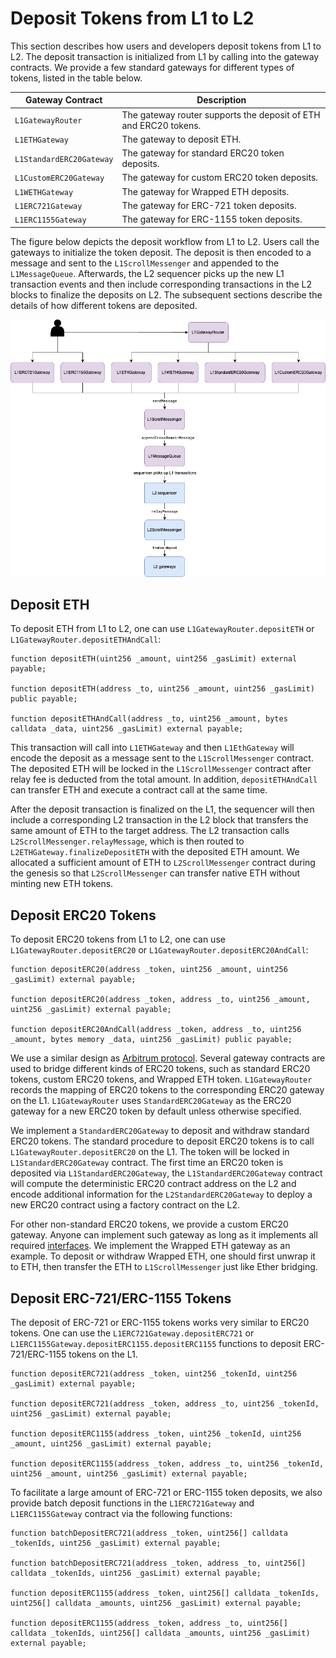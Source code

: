 # Deposit Tokens from L1 to L2

This section describes how users and developers deposit tokens from L1 to L2. The deposit transaction is initialized from L1 by calling into the gateway contracts.
We provide a few standard gateways for different types of tokens, listed in the table below.

| Gateway Contract         | Description                                                        |
|--------------------------|--------------------------------------------------------------------|
| `L1GatewayRouter`        | The gateway router supports the deposit of ETH and ERC20 tokens.   |
| `L1ETHGateway`           | The gateway to deposit ETH.                                        |
| `L1StandardERC20Gateway` | The gateway for standard ERC20 token deposits.                     |
| `L1CustomERC20Gateway`   | The gateway for custom ERC20 token deposits.                       |
| `L1WETHGateway`          | The gateway for Wrapped ETH deposits.                              |
| `L1ERC721Gateway`        | The gateway for ERC-721 token deposits.                            |
| `L1ERC1155Gateway`       | The gateway for ERC-1155 token deposits.                           |

The figure below depicts the deposit workflow from L1 to L2. Users call the gateways to initialize the token deposit. The deposit is then encoded to a message and sent to the `L1ScrollMessenger` and appended to the `L1MessageQueue`. Afterwards, the L2 sequencer picks up the new L1 transaction events and then include corresponding transactions in the L2 blocks to finalize the deposits on L2.
The subsequent sections describe the details of how different tokens are deposited.

![Deposit Workflow](assets/deposit.png)

## Deposit ETH

To deposit ETH from L1 to L2, one can use `L1GatewayRouter.depositETH` or `L1GatewayRouter.depositETHAndCall`:
```solidity
function depositETH(uint256 _amount, uint256 _gasLimit) external payable;

function depositETH(address _to, uint256 _amount, uint256 _gasLimit) public payable;

function depositETHAndCall(address _to, uint256 _amount, bytes calldata _data, uint256 _gasLimit) external payable;
```

This transaction will call into `L1ETHGateway` and then `L1EthGateway` will encode the deposit as a message sent to the `L1ScrollMessenger` contract.
The deposited ETH will be locked in the `L1ScrollMessenger` contract after relay fee is deducted from the total amount.
In addition, `depositETHAndCall` can transfer ETH and execute a contract call at the same time.

After the deposit transaction is finalized on the L1, the sequencer will then include a corresponding L2 transaction in the L2 block that transfers the same amount of ETH to the target address.
The L2 transaction calls `L2ScrollMessenger.relayMessage`, which is then routed to `L2ETHGateway.finalizeDepositETH` with the deposited ETH amount.
We allocated a sufficient amount of ETH to `L2ScrollMessenger` contract during the genesis so that `L2ScrollMessenger` can transfer native ETH without minting new ETH tokens.

## Deposit ERC20 Tokens

To deposit ERC20 tokens from L1 to L2, one can use `L1GatewayRouter.depositERC20` or `L1GatewayRouter.depositERC20AndCall`:

```solidity
function depositERC20(address _token, uint256 _amount, uint256 _gasLimit) external payable;

function depositERC20(address _token, address _to, uint256 _amount, uint256 _gasLimit) external payable;

function depositERC20AndCall(address _token, address _to, uint256 _amount, bytes memory _data, uint256 _gasLimit) public payable;
```

We use a similar design as [Arbitrum protocol](https://developer.offchainlabs.com/docs/bridging_assets#bridging-erc20-tokens). Several gateway contracts are used to bridge different kinds of ERC20 tokens, such as standard ERC20 tokens, custom ERC20 tokens, and Wrapped ETH token.
`L1GatewayRouter` records the mapping of ERC20 tokens to the corresponding ERC20 gateway on the L1.
`L1GatewayRouter` uses `StandardERC20Gateway` as the ERC20 gateway for a new ERC20 token by default unless otherwise specified.

We implement a `StandardERC20Gateway` to deposit and withdraw standard ERC20 tokens. The standard procedure to deposit ERC20 tokens is to call `L1GatewayRouter.depositERC20` on the L1. The token will be locked in `L1StandardERC20Gateway` contract.
The first time an ERC20 token is deposited via `L1StandardERC20Gateway`, the `L1StandardERC20Gateway` contract will compute the deterministic ERC20 contract address on the L2 and encode additional information for the `L2StandardERC20Gateway` to deploy a new ERC20 contract using a factory contract on the L2.

For other non-standard ERC20 tokens, we provide a custom ERC20 gateway. Anyone can implement such gateway as long as it implements all required [interfaces](../src/L1/gateways/IL1ERC20Gateway.sol). We implement the Wrapped ETH gateway as an example. To deposit or withdraw Wrapped ETH, one should first unwrap it to ETH, then transfer the ETH to `L1ScrollMessenger` just like Ether bridging.

## Deposit ERC-721/ERC-1155 Tokens

The deposit of ERC-721 or ERC-1155 tokens works very similar to ERC20 tokens. One can use the `L1ERC721Gateway.depositERC721` or `L1ERC1155Gateway.depositERC1155.depositERC1155` functions to deposit ERC-721/ERC-1155 tokens on the L1.

```solidity
function depositERC721(address _token, uint256 _tokenId, uint256 _gasLimit) external payable;

function depositERC721(address _token, address _to, uint256 _tokenId, uint256 _gasLimit) external payable;

function depositERC1155(address _token, uint256 _tokenId, uint256 _amount, uint256 _gasLimit) external payable;

function depositERC1155(address _token, address _to, uint256 _tokenId, uint256 _amount, uint256 _gasLimit) external payable;
```

To facilitate a large amount of ERC-721 or ERC-1155 token deposits, we also provide batch deposit functions in the `L1ERC721Gateway` and `L1ERC1155Gateway` contract via the following functions:

```solidity
function batchDepositERC721(address _token, uint256[] calldata _tokenIds, uint256 _gasLimit) external payable;

function batchDepositERC721(address _token, address _to, uint256[] calldata _tokenIds, uint256 _gasLimit) external payable;

function depositERC1155(address _token, uint256[] calldata _tokenIds, uint256[] calldata _amounts, uint256 _gasLimit) external payable;

function depositERC1155(address _token, address _to, uint256[] calldata _tokenIds, uint256[] calldata _amounts, uint256 _gasLimit) external payable;
```
